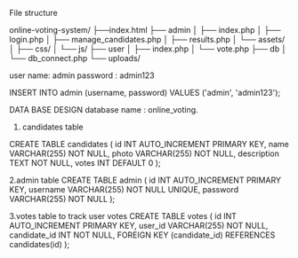 File structure

online-voting-system/
├──index.html
├── admin
│   ├── index.php
│   ├── login.php
│   ├── manage_candidates.php
│   ├── results.php
│   └── assets/
│       ├── css/
│       └── js/
├── user
│   ├── index.php
│   └── vote.php
├── db
│   └── db_connect.php
└── uploads/


user name: admin
password : admin123

INSERT INTO admin (username, password) 
VALUES ('admin', 'admin123');


DATA BASE DESIGN
database name : online_voting.

1. candidates table
   
CREATE TABLE candidates (
    id INT AUTO_INCREMENT PRIMARY KEY,
    name VARCHAR(255) NOT NULL,
    photo VARCHAR(255) NOT NULL,
    description TEXT NOT NULL,
    votes INT DEFAULT 0
);

2.admin table
CREATE TABLE admin (
    id INT AUTO_INCREMENT PRIMARY KEY,
    username VARCHAR(255) NOT NULL UNIQUE,
    password VARCHAR(255) NOT NULL
);

3.votes table to track user votes
    CREATE TABLE votes (
    id INT AUTO_INCREMENT PRIMARY KEY,
    user_id VARCHAR(255) NOT NULL,
    candidate_id INT NOT NULL,
    FOREIGN KEY (candidate_id) REFERENCES candidates(id)
);






